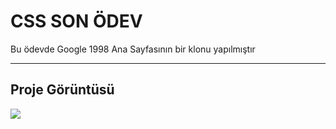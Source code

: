 <h1> CSS SON ÖDEV</h1>

<p> Bu ödevde Google 1998 Ana Sayfasının bir klonu yapılmıştır
<hr>
<h2>Proje Görüntüsü</h2>

<img src= "https://github.com/alicihandemir/Patika.dev_Frontend_Web_Development/blob/main/CSS-HW3/img/google-1998.png">
